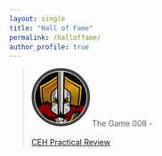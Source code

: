 ```yaml
---
layout: single
title: "Hall of Fame"
permalink: /halloffame/
author_profile: true
---
```

> <img src="/assets/images/halloffame/thegame008.png" style="padding:1px;border:5px solid #434040;max-width:20%;border-radius:100%;"> The Game 008 - [<i class="fab fa-linkedin"></i>](https://www.linkedin.com/in/jairo-alexander-vargas-polania) [<i class="fab fa-youtube"></i>](https://www.youtube.com/@thegame008)
<br><br>
[CEH Practical Review](http://bast1ant1c.github.io)
